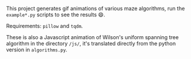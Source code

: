 This project generates gif animations of various maze algorithms, run the `example*.py` scripts to see the results :smile:.

Requirements: `pillow` and `tqdm`.

These is also a Javascript animation of Wilson's uniform spanning tree algorithm in the directory `/js/`, it's translated directly from the python version in `algorithms.py`.

